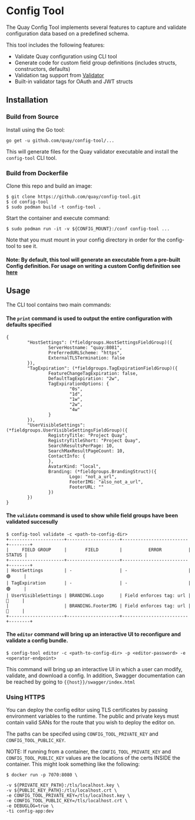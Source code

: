 # Config Tool

The Quay Config Tool implements several features to capture and validate configuration data based on a predefined schema.

This tool includes the following features:

- Validate Quay configuration using CLI tool
- Generate code for custom field group definitions (includes structs, constructors, defaults)
- Validation tag support from [Validator](https://github.com/go-playground/validator)
- Built-in validator tags for OAuth and JWT structs


## Installation

### Build from Source

Install using the Go tool:

```
go get -u github.com/quay/config-tool/...
```

This will generate files for the Quay validator executable and install the `config-tool` CLI tool.

### Build from Dockerfile

Clone this repo and build an image:

```
$ git clone https://github.com/quay/config-tool.git
$ cd config-tool
$ sudo podman build -t config-tool .
```

Start the container and execute command:

```
$ sudo podman run -it -v ${CONFIG_MOUNT}:/conf config-tool ...
```

Note that you must mount in your config directory in order for the config-tool to see it.

#### Note: By default, this tool will generate an executable from a pre-built Config definition. For usage on writing a custom Config definition see [here](https://github.com/quay/config-tool/tree/master/utils/generate)

## Usage

The CLI tool contains two main commands:

#### The `print` command is used to output the entire configuration with defaults specified

```
{
        "HostSettings": (*fieldgroups.HostSettingsFieldGroup)({
                ServerHostname: "quay:8081",
                PreferredURLScheme: "https",
                ExternalTLSTermination: false
        }),
        "TagExpiration": (*fieldgroups.TagExpirationFieldGroup)({
                FeatureChangeTagExpiration: false,
                DefaultTagExpiration: "2w",
                TagExpirationOptions: {
                        "0s",
                        "1d",
                        "1w",
                        "2w",
                        "4w"
                }
        }),
        "UserVisibleSettings": (*fieldgroups.UserVisibleSettingsFieldGroup)({
                RegistryTitle: "Project Quay",
                RegistryTitleShort: "Project Quay",
                SearchResultsPerPage: 10,
                SearchMaxResultPageCount: 10,
                ContactInfo: {
                },
                AvatarKind: "local",
                Branding: (*fieldgroups.BrandingStruct)({
                        Logo: "not_a_url",
                        FooterIMG: "also_not_a_url",
                        FooterURL: ""
                })
        })
}
```

#### The `validate` command is used to show while field groups have been validated succesully

```
$ config-tool validate -c <path-to-config-dir>
+---------------------+--------------------+-------------------------+--------+
|     FIELD GROUP     |       FIELD        |          ERROR          | STATUS |
+---------------------+--------------------+-------------------------+--------+
| HostSettings        | -                  | -                       | 🟢     |
| TagExpiration       | -                  | -                       | 🟢     |
| UserVisibleSettings | BRANDING.Logo      | Field enforces tag: url | 🔴     |
|                     | BRANDING.FooterIMG | Field enforces tag: url | 🔴     |
+---------------------+--------------------+-------------------------+--------+
```

#### The `editor` command will bring up an interactive UI to reconfigure and validate a config bundle.

```
$ config-tool editor -c <path-to-config-dir> -p <editor-password> -e <operator-endpoint>
```

This command will bring up an interactive UI in which a user can modify, validate, and download a config. In addition, Swagger documentation can be reached by going to `{{host}}/swagger/index.html`

### Using HTTPS

You can deploy the config editor using TLS certificates by passing environment variables to the runtime. The public and private keys must contain valid SANs for the route that you wish to deploy the editor on.

The paths can be specifed using `CONFIG_TOOL_PRIVATE_KEY` and `CONFIG_TOOL_PUBLIC_KEY`.

NOTE: If running from a container, the `CONFIG_TOOL_PRIVATE_KEY` and `CONFIG_TOOL_PUBLIC_KEY` values are the locations of the certs INSIDE the container. This might look something like the following:

```
$ docker run -p 7070:8080 \

-v ${PRIVATE_KEY_PATH}:/tls/localhost.key \
-v ${PUBLIC_KEY_PATH}:/tls/localhost.crt \
-e CONFIG_TOOL_PRIVATE_KEY=/tls/localhost.key \
-e CONFIG_TOOL_PUBLIC_KEY=/tls/localhost.crt \
-e DEBUGLOG=true \
-ti config-app:dev
```

